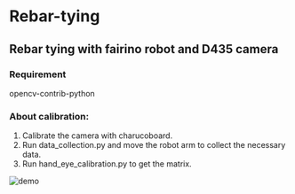 # Rebar-tying
## Rebar tying with fairino robot and D435 camera
### Requirement
opencv-contrib-python
### About calibration:
1. Calibrate the camera with charucoboard.
1. Run data_collection.py and move the robot arm to collect the necessary data.
1. Run hand_eye_calibration.py to get the matrix.

![demo](https://github.com/123CHENJINHUA/rebar-tying/assets/114796134/20705303-de2c-489a-9e65-e8fc458ac666)


